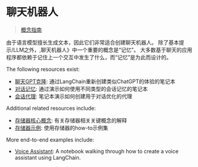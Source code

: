 # 聊天机器人


> [概念指南](https://docs.langchain.com/docs/use-cases/chatbots)




由于语言模型擅长生成文本，因此它们非常适合创建聊天机器人。
除了基本提示/LLM之外，,聊天机器人》中一个重要的概念是“记忆”。
大多数基于聊天的应用程序都依赖于记住上一个交互中发生了什么，而“记忆”是为此而设计的。


The following resources exist:

- [聊天GPT克隆](../modules/agents/agent_executors/examples/chatgpt_clone.ipynb): 通过LangChain重新创建类似ChatGPT的体验的笔记本
- [对话记忆](../modules/memory/getting_started.ipynb): 通过演示如何使用不同类型的会话记忆的笔记本
- [会话代理](../modules/agents/agents/examples/conversational_agent.ipynb): 笔记本演示如何创建用于对话优化的代理




Additional related resources include:

- [存储器核心概念](../modules/memory.rst): 有关存储器相关关键概念的解释
- [存储器示例](../modules/memory/how_to_guides.rst): 使用存储器的how-to示例集


More end-to-end examples include:

- [Voice Assistant](chatbots/voice_assistant.ipynb): A notebook walking through how to create a voice assistant using LangChain.

